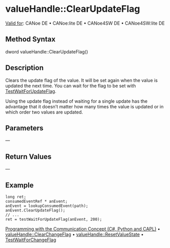 # valueHandle::ClearUpdateFlag

[Valid for](../../../Shared/FeatureAvailability.md): CANoe DE • CANoe:lite DE • CANoe4SW DE • CANoe4SW:lite DE

## Method Syntax

dword valueHandle::ClearUpdateFlag()

## Description

Clears the update flag of the value. It will be set again when the value is updated the next time. You can wait for the flag to be set with [TestWaitForUpdateFlag](../../Test/Functions/CAPLfunctionTestWaitForUpdateFlag.md).

Using the update flag instead of waiting for a single update has the advantage that it doesn’t matter how many times the value is updated or in which order two values are updated.

## Parameters

—

## Return Values

—

## Example

```plaintext
long ret;
consumedEventRef * anEvent;
anEvent = lookupConsumedEvent(path);
anEvent.ClearUpdateFlag();
// ...
ret = testWaitForUpdateFlag(anEvent, 200);
```

[Programming with the Communication Concept (C#, Python and CAPL)](../../../CANoeCANalyzer/CommunicationConcept/Programming/CCP.md) • [valueHandle::ClearChangeFlag](CAPLfunctionValueClearChangeFlag.md) • [valueHandle::ResetValueState](CAPLfunctionValueResetValueState.md) • [TestWaitForChangeFlag](../../Test/Functions/CAPLfunctionTestWaitForChangeFlag.md)
